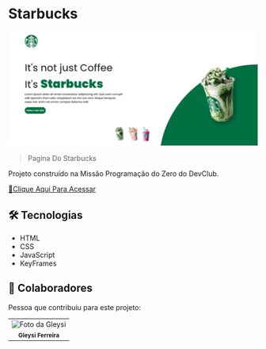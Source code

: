 # Starbucks

<img src="./assets/starbucks.jpeg">


> Pagina Do Starbucks

Projeto construído na Missão Programação do Zero do DevClub.

[🔗Clique Aqui Para Acessar](https://gleysiferreira.github.io/Starbucks/)

## 🛠️ Tecnologias

- HTML
- CSS
- JavaScript
- KeyFrames

## 🤝 Colaboradores

Pessoa que contribuiu para este projeto:

<table>
  <tr>
    <td align="center">
        <img src="https://avatars.githubusercontent.com/u/98900720?v=4" width="100px;" alt="Foto da Gleysi"/><br>
        <sub>
          <b>Gleysi Ferreira</b>
        </sub>
      </a>
    </td>
   </tr>
</table>

